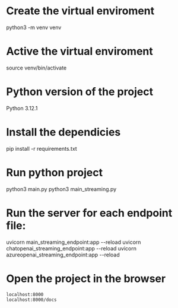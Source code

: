 # Create the virtual enviroment
python3 -m venv venv

# Active the virtual enviroment
source venv/bin/activate

# Python version of the project
Python 3.12.1

# Install the dependicies
pip install -r requirements.txt

# Run python project
python3 main.py
python3 main_streaming.py

# Run the server for each endpoint file:
uvicorn main_streaming_endpoint:app --reload
uvicorn chatopenai_streaming_endpoint:app --reload
uvicorn azureopenai_streaming_endpoint:app --reload

# Open the project in the browser
    localhost:8000
    localhost:8000/docs
